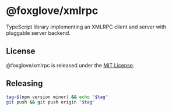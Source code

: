 # @foxglove/xmlrpc

TypeScript library implementing an XMLRPC client and server with pluggable server backend.

## License

@foxglove/xmlrpc is released under the [MIT License](/LICENSE.md).

## Releasing

```sh
tag=$(npm version minor) && echo "$tag"
git push && git push origin "$tag"
```
